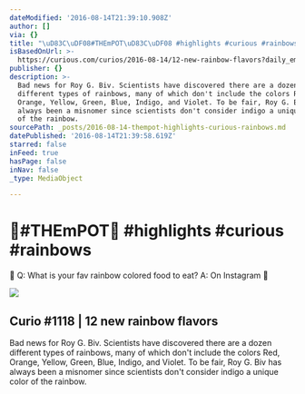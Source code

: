 ```yaml
---
dateModified: '2016-08-14T21:39:10.908Z'
author: []
via: {}
title: "\uD83C\uDF08#THEmPOT\uD83C\uDF08 #highlights #curious #rainbows"
isBasedOnUrl: >-
  https://curious.com/curios/2016-08-14/12-new-rainbow-flavors?daily_email=true&utm_medium=email&utm_source=transactional&utm_campaign=daily_email
publisher: {}
description: >-
  Bad news for Roy G. Biv. Scientists have discovered there are a dozen
  different types of rainbows, many of which don't include the colors Red,
  Orange, Yellow, Green, Blue, Indigo, and Violet. To be fair, Roy G. Biv has
  always been a misnomer since scientists don't consider indigo a unique color
  of the rainbow.
sourcePath: _posts/2016-08-14-thempot-highlights-curious-rainbows.md
datePublished: '2016-08-14T21:39:58.619Z'
starred: false
inFeed: true
hasPage: false
inNav: false
_type: MediaObject

---
```

# 🌈\#THEmPOT🌈 \#highlights \#curious \#rainbows

🌈 Q: What is your fav rainbow colored food to eat? A: On Instagram 🌈

<article style=""><img src="https://imgflo.herokuapp.com/graph/vahj1ThiexotieMo/a58aa87db4a490175ee596dde330c733/noop.jpg?input=https%3A%2F%2Fd1oqwsnd25kjn6.cloudfront.net%2Fproduction%2Ffiles%2F54980%2Flarge_original%2FRainbow_quinoa_salad.jpg%3F1429300657" /><h1>Curio #1118 | 12 new rainbow flavors</h1><p>Bad news for Roy G. Biv. Scientists have discovered there are a dozen different types of rainbows, many of which don't include the colors Red, Orange, Yellow, Green, Blue, Indigo, and Violet. To be fair, Roy G. Biv has always been a misnomer since scientists don't consider indigo a unique color of the rainbow.</p></article>